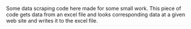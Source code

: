 Some data scraping code here made for some small work.
This pieсe of code gets data from an excel file and looks corresponding data at a given web site and writes it to the excel file.
